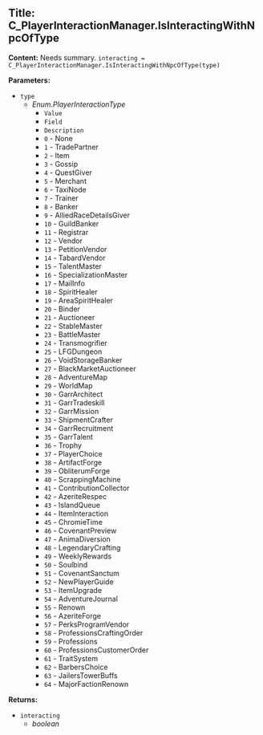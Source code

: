## Title: C_PlayerInteractionManager.IsInteractingWithNpcOfType

**Content:**
Needs summary.
`interacting = C_PlayerInteractionManager.IsInteractingWithNpcOfType(type)`

**Parameters:**
- `type`
  - *Enum.PlayerInteractionType*
    - `Value`
    - `Field`
    - `Description`
    - `0` - None
    - `1` - TradePartner
    - `2` - Item
    - `3` - Gossip
    - `4` - QuestGiver
    - `5` - Merchant
    - `6` - TaxiNode
    - `7` - Trainer
    - `8` - Banker
    - `9` - AlliedRaceDetailsGiver
    - `10` - GuildBanker
    - `11` - Registrar
    - `12` - Vendor
    - `13` - PetitionVendor
    - `14` - TabardVendor
    - `15` - TalentMaster
    - `16` - SpecializationMaster
    - `17` - MailInfo
    - `18` - SpiritHealer
    - `19` - AreaSpiritHealer
    - `20` - Binder
    - `21` - Auctioneer
    - `22` - StableMaster
    - `23` - BattleMaster
    - `24` - Transmogrifier
    - `25` - LFGDungeon
    - `26` - VoidStorageBanker
    - `27` - BlackMarketAuctioneer
    - `28` - AdventureMap
    - `29` - WorldMap
    - `30` - GarrArchitect
    - `31` - GarrTradeskill
    - `32` - GarrMission
    - `33` - ShipmentCrafter
    - `34` - GarrRecruitment
    - `35` - GarrTalent
    - `36` - Trophy
    - `37` - PlayerChoice
    - `38` - ArtifactForge
    - `39` - ObliterumForge
    - `40` - ScrappingMachine
    - `41` - ContributionCollector
    - `42` - AzeriteRespec
    - `43` - IslandQueue
    - `44` - ItemInteraction
    - `45` - ChromieTime
    - `46` - CovenantPreview
    - `47` - AnimaDiversion
    - `48` - LegendaryCrafting
    - `49` - WeeklyRewards
    - `50` - Soulbind
    - `51` - CovenantSanctum
    - `52` - NewPlayerGuide
    - `53` - ItemUpgrade
    - `54` - AdventureJournal
    - `55` - Renown
    - `56` - AzeriteForge
    - `57` - PerksProgramVendor
    - `58` - ProfessionsCraftingOrder
    - `59` - Professions
    - `60` - ProfessionsCustomerOrder
    - `61` - TraitSystem
    - `62` - BarbersChoice
    - `63` - JailersTowerBuffs
    - `64` - MajorFactionRenown

**Returns:**
- `interacting`
  - *boolean*